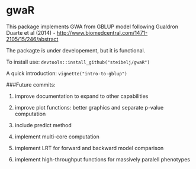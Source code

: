# gwaR
This package implements GWA from GBLUP model following Gualdron Duarte et al (2014) - http://www.biomedcentral.com/1471-2105/15/246/abstract

The packagte is under developement, but it is functional.

To install use: `devtools::install_github("steibelj/gwaR")`


A quick introduction: `vignette("intro-to-gblup")`

###Future commits:
1) improve documentation to expand to other capabilities

2) improve plot functions: better graphics and separate p-value computation

3) include predict method

4) implement multi-core computation

5) implement LRT for forward and backward model comparison

6) implement high-throughput functions for massively paralell phenotypes

